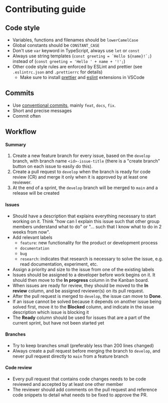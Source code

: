 # Contributing guide

## Code style

- Variables, functions and filenames should be `lowerCamelCase`
- Global constants should be `CONSTANT_CASE`
- Don't use `var` keyword in TypeScript, always use `let` or `const`
- Always use string templates (```const greeting = `Hello ${name}!`;```) instead of (`const greeting = 'Hello ' + name + '!';`)
- Other code style rules are enforced by ESLint and prettier (see `.eslintrc.json` and `.prettierrc` for details)
  - Make sure to install [prettier](https://marketplace.visualstudio.com/items?itemName=esbenp.prettier-vscode) and [eslint](https://marketplace.visualstudio.com/items?itemName=dbaeumer.vscode-eslint) extensions in VSCode

## Commits

- Use [conventional commits](https://www.conventionalcommits.org/en/v1.0.0/), mainly `feat`, `docs`, `fix`.
- Short and precise messages
- Commit often

## Workflow

#### Summary

1. Create a new feature branch for every issue, based on the `develop` branch, with branch name `<id>-issue-title` (there is a "create branch" button on each issue to easily do this).
2. Create a pull request to `develop` when the branch is ready for code review (CR) and merge it only when it is approved by at least one reviewer.
3. At the end of a sprint, the `develop` branch will be merged to `main` and a release will be created

#### Issues

- Should have a description that explains everything necessary to start working on it. Think "how can I explain this issue such that other group members understand what to do" or "... such that I know what to do in 2 weeks from now".
- Add relevant labels
  - `feature`: new functionality for the product or development process
  - `documentation`
  - `bug`
  - `research`: indicates that research is necessary to solve the issue, e.g. read documentation, experiment, etc.
- Assign a priority and size to the issue from one of the existing labels
- Issues should be assigned to a developer before work begins on it. It should then move to the **In progress** column in the Kanban board.
- When issues are ready for review, they should be moved to the **In review** column, and be assigned reviewer(s) on its pull request.
- After the pull request is merged to `develop`, the issue can move to **Done**.
- If an issue cannot be solved because it depends on another issue being solved first, move it to the **Blocked** column, and indicate in the issue description which issue is blocking it
- The **Ready** column should be used for issues that are a part of the current sprint, but have not been started yet

#### Branches

- Try to keep branches small (preferably less than 200 lines changed)
- Always create a pull request before merging the branch to `develop`, and never pull request directly to `main` from a feature branch

#### Code review

- Every pull request that contains code changes needs to be code reviewed and accepted by at least one other member
- The reviewer should add comments on the pull request and reference code snippets to detail what needs to be fixed to approve the PR.
